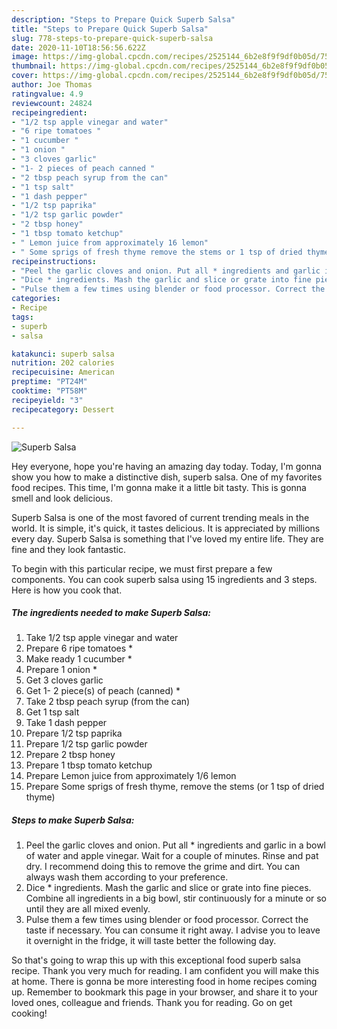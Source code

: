 ```yaml
---
description: "Steps to Prepare Quick Superb Salsa"
title: "Steps to Prepare Quick Superb Salsa"
slug: 778-steps-to-prepare-quick-superb-salsa
date: 2020-11-10T18:56:56.622Z
image: https://img-global.cpcdn.com/recipes/2525144_6b2e8f9f9df0b05d/751x532cq70/superb-salsa-recipe-main-photo.jpg
thumbnail: https://img-global.cpcdn.com/recipes/2525144_6b2e8f9f9df0b05d/751x532cq70/superb-salsa-recipe-main-photo.jpg
cover: https://img-global.cpcdn.com/recipes/2525144_6b2e8f9f9df0b05d/751x532cq70/superb-salsa-recipe-main-photo.jpg
author: Joe Thomas
ratingvalue: 4.9
reviewcount: 24824
recipeingredient:
- "1/2 tsp apple vinegar and water"
- "6 ripe tomatoes "
- "1 cucumber "
- "1 onion "
- "3 cloves garlic"
- "1- 2 pieces of peach canned "
- "2 tbsp peach syrup from the can"
- "1 tsp salt"
- "1 dash pepper"
- "1/2 tsp paprika"
- "1/2 tsp garlic powder"
- "2 tbsp honey"
- "1 tbsp tomato ketchup"
- " Lemon juice from approximately 16 lemon"
- " Some sprigs of fresh thyme remove the stems or 1 tsp of dried thyme"
recipeinstructions:
- "Peel the garlic cloves and onion. Put all * ingredients and garlic in a bowl of water and apple vinegar. Wait for a couple of minutes. Rinse and pat dry. I recommend doing this to remove the grime and dirt. You can always wash them according to your preference."
- "Dice * ingredients. Mash the garlic and slice or grate into fine pieces. Combine all ingredients in a big bowl, stir continuously for a minute or so until they are all mixed evenly."
- "Pulse them a few times using blender or food processor. Correct the taste if necessary. You can consume it right away. I advise you to leave it overnight in the fridge, it will taste better the following day."
categories:
- Recipe
tags:
- superb
- salsa

katakunci: superb salsa 
nutrition: 202 calories
recipecuisine: American
preptime: "PT24M"
cooktime: "PT58M"
recipeyield: "3"
recipecategory: Dessert

---
```



![Superb Salsa](https://img-global.cpcdn.com/recipes/2525144_6b2e8f9f9df0b05d/751x532cq70/superb-salsa-recipe-main-photo.jpg)

Hey everyone, hope you're having an amazing day today. Today, I'm gonna show you how to make a distinctive dish, superb salsa. One of my favorites food recipes. This time, I'm gonna make it a little bit tasty. This is gonna smell and look delicious.



Superb Salsa is one of the most favored of current trending meals in the world. It is simple, it's quick, it tastes delicious. It is appreciated by millions every day. Superb Salsa is something that I've loved my entire life. They are fine and they look fantastic.


To begin with this particular recipe, we must first prepare a few components. You can cook superb salsa using 15 ingredients and 3 steps. Here is how you cook that.

<!--inarticleads1-->

##### The ingredients needed to make Superb Salsa:

1. Take 1/2 tsp apple vinegar and water
1. Prepare 6 ripe tomatoes *
1. Make ready 1 cucumber *
1. Prepare 1 onion *
1. Get 3 cloves garlic
1. Get 1- 2 piece(s) of peach (canned) *
1. Take 2 tbsp peach syrup (from the can)
1. Get 1 tsp salt
1. Take 1 dash pepper
1. Prepare 1/2 tsp paprika
1. Prepare 1/2 tsp garlic powder
1. Prepare 2 tbsp honey
1. Prepare 1 tbsp tomato ketchup
1. Prepare  Lemon juice from approximately 1/6 lemon
1. Prepare  Some sprigs of fresh thyme, remove the stems (or 1 tsp of dried thyme)




<!--inarticleads2-->

##### Steps to make Superb Salsa:

1. Peel the garlic cloves and onion. Put all * ingredients and garlic in a bowl of water and apple vinegar. Wait for a couple of minutes. Rinse and pat dry. I recommend doing this to remove the grime and dirt. You can always wash them according to your preference.
1. Dice * ingredients. Mash the garlic and slice or grate into fine pieces. Combine all ingredients in a big bowl, stir continuously for a minute or so until they are all mixed evenly.
1. Pulse them a few times using blender or food processor. Correct the taste if necessary. You can consume it right away. I advise you to leave it overnight in the fridge, it will taste better the following day.




So that's going to wrap this up with this exceptional food superb salsa recipe. Thank you very much for reading. I am confident you will make this at home. There is gonna be more interesting food in home recipes coming up. Remember to bookmark this page in your browser, and share it to your loved ones, colleague and friends. Thank you for reading. Go on get cooking!
